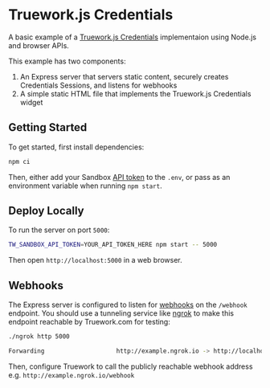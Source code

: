 # Truework.js Credentials

A basic example of a [Truework.js
Credentials](https://www.truework.com/docs/getting-started/truework-js-tutorial)
implementaion using Node.js and browser APIs.

This example has two components:

1. An Express server that servers static content, securely creates Credentials
   Sessions, and listens for webhooks
2. A simple static HTML file that implements the Truework.js Credentials widget

## Getting Started

To get started, first install dependencies:

```bash
npm ci
```

Then, either add your Sandbox [API
token](https://www.truework.com/docs/getting-started/api-keys) to the `.env`, or
pass as an environment variable when running `npm start`.

## Deploy Locally

To run the server on port `5000`:

```bash
TW_SANDBOX_API_TOKEN=YOUR_API_TOKEN_HERE npm start -- 5000
```

Then open `http://localhost:5000` in a web browser.

## Webhooks

The Express server is configured to listen for
[webhooks](https://www.truework.com/docs/getting-started/webhooks) on the
`/webhook` endpoint. You should use a tunneling service like [ngrok](https://www.ngrok.com/) to make
this endpoint reachable by Truework.com for testing:

```bash
./ngrok http 5000

Forwarding                    http://example.ngrok.io -> http://localhost:5000
```

Then, configure Truework to call the publicly reachable webhook address e.g.
`http://example.ngrok.io/webhook`
